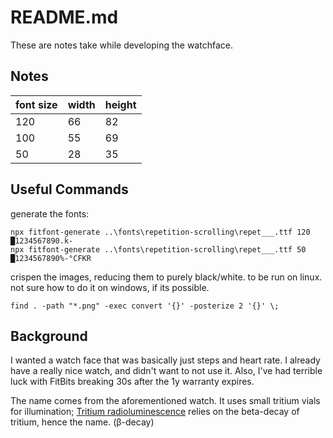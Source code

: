 # README.md

These are notes take while developing the watchface.

## Notes

| font size | width | height |
|-|-|-|
120|66|82|
100|55|69|
50|28|35|

## Useful Commands

generate the fonts:

    npx fitfont-generate ..\fonts\repetition-scrolling\repet___.ttf 120 █1234567890.k-
    npx fitfont-generate ..\fonts\repetition-scrolling\repet___.ttf 50 █1234567890%-°CFKR

crispen the images, reducing them to purely black/white.  to be run on linux.  not sure how to do it on windows, if its possible.

    find . -path "*.png" -exec convert '{}' -posterize 2 '{}' \; 

## Background

I wanted a watch face that was basically just steps and heart rate.  I already have a really nice watch, and didn't want to not use it. Also, I've had terrible luck with FitBits breaking 30s after the 1y warranty expires.

The name comes from the aforementioned watch.  It uses small tritium vials for illumination; [Tritium radioluminescence](https://en.wikipedia.org/wiki/Tritium_radioluminescence) relies on the beta-decay of tritium, hence the name. (β-decay)



